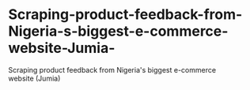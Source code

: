 # Scraping-product-feedback-from-Nigeria-s-biggest-e-commerce-website-Jumia-
Scraping product feedback from Nigeria's biggest e-commerce website (Jumia)
